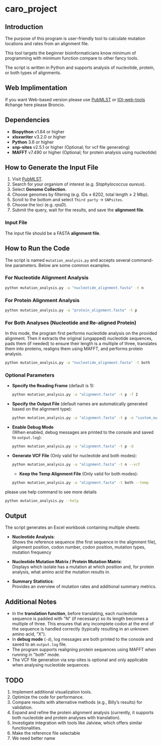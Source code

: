 # caro_project

## Introduction

The purpose of this program is user-friendly tool to calculate mutation locations and rates from an alignment file. 

This tool targets the beginner bioinformaticians know minimum of programming with minimum function compare to other fancy tools.

The script is written in Python and supports analysis of nucleotide, protein, or both types of alignments.

## Web Implimentation

If you want Web-based version please use [PubMLST](https://pubmlst.org) or [IOI-web-tools](http://google.com) #change here please Broncio.

## Dependencies

- **Biopython** v1.84 or higher  
- **xlsxwriter** v3.2.0 or higher  
- **Python** 3.6 or higher
- **snp-sites** v2.5.1 or higher  (Optional; for vcf file generating)
- **MAFFT** v7.490 or higher  (Optional; for protein analysis using nucleotide)

## How to Generate the Input File

1. Visit [PubMLST](https://pubmlst.org).
2. Search for your organism of interest (e.g. *Staphylococcus aureus*).
3. Select **Genome Collection**.
4. Choose genomes by filtering (e.g. IDs ≤ 6202, total length ≥ 2 Mbp).
5. Scroll to the bottom and select `Third party` → `SNPsites`.
6. Choose the loci (e.g. *rpsD*).
7. Submit the query, wait for the results, and save the **alignment file**.

### Input File

The input file should be a FASTA **alignment file**.

## How to Run the Code

The script is named `mutation_analysis.py` and accepts several command-line parameters. Below are some common examples.

### For Nucleotide Alignment Analysis

```bash
python mutation_analysis.py -a "nucleotide_alignment.fasta" -t n
```

### For Protein Alignment Analysis

```bash
python mutation_analysis.py -a "protein_alignment.fasta" -t p
```

### For Both Analyses (Nucleotide and Re-aligned Protein)

In this mode, the program first performs nucleotide analysis on the provided alignment. Then it extracts the original (ungapped) nucleotide sequences, pads them (if needed) to ensure their length is a multiple of three, translates them into proteins, realigns them using MAFFT, and performs protein analysis.

```bash
python mutation_analysis.py -a "nucleotide_alignment.fasta" -t both
```

### Optional Parameters

- **Specify the Reading Frame** (default is 1):
  
  ```bash
  python mutation_analysis.py -a "alignment.fasta" -t p -f 2
  ```

- **Specify the Output File** (default names are automatically generated based on the alignment type):
  
  ```bash
  python mutation_analysis.py -a "alignment.fasta" -t p -o "custom_output.xlsx"
  ```

- **Enable Debug Mode**  
  (When enabled, debug messages are printed to the console and saved to `output.log`):
  
  ```bash
  python mutation_analysis.py -a "alignment.fasta" -t p -d
  ```

- **Generate VCF File**
  (Only valid for nucleotide and both modes):
  
  ```bash
  python mutation_analysis.py -a "alignment.fasta" -t n --vcf
  ```
  
  - **Keep the Temp Alignment File**
  (Only valid for both modes):
  
  ```bash
  python mutation_analysis.py -a "alignment.fasta" -t both --temp
  ```

please use help command to see more details

```bash
python mutation_analysis.py --help
```

## Output

The script generates an Excel workbook containing multiple sheets:

- **Nucleotide Analysis**:  
  Shows the reference sequence (the first sequence in the alignment file), alignment position, codon number, codon position, mutation types, mutation frequency

- **Nucleotide Mutation Matrix / Protein Mutation Matrix**:  
  Displays which isolate has a mutation at which position and, for protein analysis, what amino acid the mutation results in.

- **Summary Statistics**:  
  Provides an overview of mutation rates and additional summary metrics.

## Additional Notes

- In the **translation function**, before translating, each nucleotide sequence is padded with "N" (if necessary) so its length becomes a multiple of three. This ensures that any incomplete codon at the end of the sequence is handled correctly (typically resulting in an unknown amino acid, "X").
- In **debug mode** (`-d`), log messages are both printed to the console and saved to an `output.log` file.
- The program supports realigning protein sequences using MAFFT when running in "both" mode.
- The VCF file generation via snp-sites is optional and only applicable when analysing nucleotide sequences.

## TODO

1. Implement additional visualization tools.
2. Optimize the code for performance.
3. Compare results with alternative methods (e.g., Billy’s results) for validation.
4. Expand and refine the protein alignment analysis (currently, it supports both nucleotide and protein analyses with translation).
5. Investigate integration with tools like Jalview, which offers similar functionalities.
6. Make the reference file selectable
7. We need better name